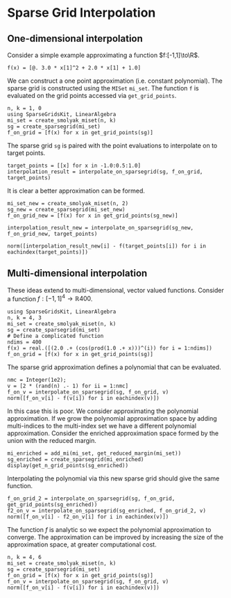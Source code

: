 # Sparse Grid Interpolation
## One-dimensional interpolation
Consider a simple example approximating a function $f:[-1,1]\to\R$.
```@example interp1
f(x) = [@. 3.0 * x[1]^2 + 2.0 * x[1] + 1.0]
```
We can construct a one point approximation (i.e. constant polynomial).
The sparse grid is constructed using the `MISet` `mi_set`.
The function `f` is evaluated on the grid points accessed via `get_grid_points`.
```@example interp1
n, k = 1, 0
using SparseGridsKit, LinearAlgebra
mi_set = create_smolyak_miset(n, k)
sg = create_sparsegrid(mi_set)
f_on_grid = [f(x) for x in get_grid_points(sg)]
```
The sparse grid `sg` is paired with the point evaluations to interpolate on to target points.
```@example interp1
target_points = [[x] for x in -1.0:0.5:1.0]
interpolation_result = interpolate_on_sparsegrid(sg, f_on_grid, target_points)
```
It is clear a better approximation can be formed.
```@example interp1
mi_set_new = create_smolyak_miset(n, 2)
sg_new = create_sparsegrid(mi_set_new)
f_on_grid_new = [f(x) for x in get_grid_points(sg_new)]

interpolation_result_new = interpolate_on_sparsegrid(sg_new, f_on_grid_new, target_points)

norm([interpolation_result_new[i] - f(target_points[i]) for i in eachindex(target_points)])
```
## Multi-dimensional interpolation
These ideas extend to multi-dimensional, vector valued functions.
Consider a function $f:[-1,1]^4 \to \mathbb{R}{400}$.
```@example interp4
using SparseGridsKit, LinearAlgebra
n, k = 4, 3
mi_set = create_smolyak_miset(n, k)
sg = create_sparsegrid(mi_set)
# Define a complicated function
ndims = 400
f(x) = real.([(2.0 .+ (cos(prod(1.0 .+ x)))^(i)) for i = 1:ndims])
f_on_grid = [f(x) for x in get_grid_points(sg)]
```
The sparse grid approximation defines a polynomial that can be evaluated.
```@example interp4
nmc = Integer(1e2);
v = [2 * (rand(n) .- 1) for ii = 1:nmc]
f_on_v = interpolate_on_sparsegrid(sg, f_on_grid, v)
norm([f_on_v[i] - f(v[i]) for i in eachindex(v)])
```
In this case this is poor.
We consider approximating the polynomial approximation.
If we grow the polynomial approximation space by adding multi-indices to the multi-index set we have a different polynomial approximation.
Consider the enriched approximation space formed by the union with the reduced margin.
```@example interp4
mi_enriched = add_mi(mi_set, get_reduced_margin(mi_set))
sg_enriched = create_sparsegrid(mi_enriched)
display(get_n_grid_points(sg_enriched))
```
Interpolating the polynomial via this new sparse grid should give the same function.
```@example interp4
f_on_grid_2 = interpolate_on_sparsegrid(sg, f_on_grid, get_grid_points(sg_enriched))
f2_on_v = interpolate_on_sparsegrid(sg_enriched, f_on_grid_2, v)
norm([f_on_v[i] - f2_on_v[i] for i in eachindex(v)])
```

The function $f$ is analytic so we expect the polynomial approximation to converge.
The approximation can be improved by increasing the size of the approximation space, at greater computational cost.
```@example interp4
n, k = 4, 6
mi_set = create_smolyak_miset(n, k)
sg = create_sparsegrid(mi_set)
f_on_grid = [f(x) for x in get_grid_points(sg)]
f_on_v = interpolate_on_sparsegrid(sg, f_on_grid, v)
norm([f_on_v[i] - f(v[i]) for i in eachindex(v)])
```
